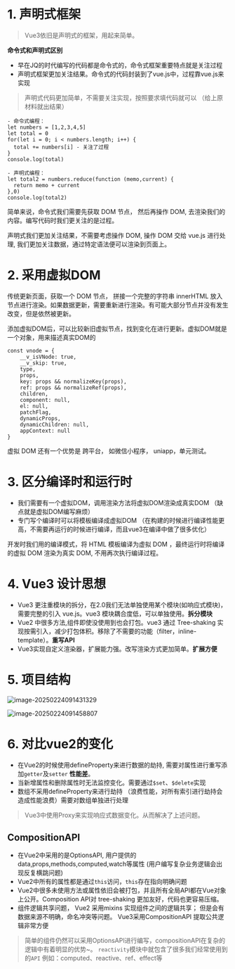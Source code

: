 # 1. 声明式框架

> Vue3依旧是声明式的框架，用起来简单。

**命令式和声明式区别**

*   早在JQ的时代编写的代码都是命令式的，命令式框架重要特点就是关注过程
*   声明式框架更加关注结果。命令式的代码封装到了vue.js中，过程靠vue.js来实现

> 声明式代码更加简单，不需要关注实现，按照要求填代码就可以 （给上原材料就出结果）

    - 命令式编程：
    let numbers = [1,2,3,4,5]
    let total = 0
    for(let i = 0; i < numbers.length; i++) {
      total += numbers[i] - 关注了过程
    }
    console.log(total)
    
    - 声明式编程：
    let total2 = numbers.reduce(function (memo,current) {
      return memo + current
    },0)
    console.log(total2)

简单来说，命令式我们需要先获取 DOM 节点， 然后再操作 DOM, 去渲染我们的内容。编写代码时我们更关注的是过程。

声明式我们更加关注结果，不需要考虑操作 DOM, 操作 DOM 交给 vue.js 进行处理, 我们更加关注数据，通过特定语法便可以渲染到页面上。

# 2. 采用虚拟DOM

传统更新页面，获取一个 DOM 节点， 拼接一个完整的字符串 innerHTML 放入节点进行渲染。如果数据更新，需要重新进行渲染。有可能大部分节点并没有发生改变，但是依然被更新。

添加虚拟DOM后，可以比较新旧虚拟节点，找到变化在进行更新。虚拟DOM就是一个对象，用来描述真实DOM的

    const vnode = {
        __v_isVNode: true,
        __v_skip: true,
        type,
        props,
        key: props && normalizeKey(props),
        ref: props && normalizeRef(props),
        children,
        component: null,
        el: null,
        patchFlag,
        dynamicProps,
        dynamicChildren: null,
        appContext: null
    } 

虚拟 DOM 还有一个优势是 跨平台， 如微信小程序， uniapp，单元测试。

# 3. 区分编译时和运行时

*   我们需要有一个虚拟DOM，调用渲染方法将虚拟DOM渲染成真实DOM （缺点就是虚拟DOM编写麻烦）
*   专门写个编译时可以将模板编译成虚拟DOM （在构建的时候进行编译性能更高，不需要再运行的时候进行编译，而且vue3在编译中做了很多优化）

开发时我们用的编译模式，将 HTML 模板编译为虚拟 DOM ，最终运行时将编译的虚拟 DOM 渲染为真实 DOM, 不用再次执行编译过程。

# 4. Vue3 设计思想

*   Vue3 更注重模块的拆分，在2.0我们无法单独使用某个模块(如响应式模块)，需要完整的引入 vue.js。vue3 模块耦合度低，可以单独使用。**拆分模块**
*   Vue2 中很多方法,组件即使没使用到也会打包。vue3 通过 Tree-shaking 实现按需引入，减少打包体积。移除了不需要的功能（filter，inline-template）。**重写API**
*   Vue3实现自定义渲染器，扩展能力强。改写渲染方式更加简单。**扩展方便**

# 5. 项目结构

![image-20250224091431329](https://blog-picgo-typora.oss-cn-hangzhou.aliyuncs.com/image-20250224091431329.png)

![image-20250224091458807](https://blog-picgo-typora.oss-cn-hangzhou.aliyuncs.com/image-20250224091458807.png)

# 6. 对比vue2的变化

-   在Vue2的时候使用defineProperty来进行数据的劫持, 需要对属性进行重写添加`getter`及`setter` **性能差**。
-   当新增属性和删除属性时无法监控变化。需要通过`$set`、`$delete`实现
-   数组不采用defineProperty来进行劫持 （浪费性能，对所有索引进行劫持会造成性能浪费）需要对数组单独进行处理

> Vue3中使用Proxy来实现响应式数据变化。从而解决了上述问题。


## CompositionAPI

-   在Vue2中采用的是OptionsAPI, 用户提供的data,props,methods,computed,watch等属性 (用户编写复杂业务逻辑会出现反复横跳问题)
-   Vue2中所有的属性都是通过`this`访问，`this`存在指向明确问题
-   Vue2中很多未使用方法或属性依旧会被打包，并且所有全局API都在Vue对象上公开。Composition API对 tree-shaking 更加友好，代码也更容易压缩。
-   组件逻辑共享问题， Vue2 采用mixins 实现组件之间的逻辑共享； 但是会有数据来源不明确，命名冲突等问题。 Vue3采用CompositionAPI 提取公共逻辑非常方便

> 简单的组件仍然可以采用OptionsAPI进行编写，compositionAPI在复杂的逻辑中有着明显的优势~。 `reactivity`模块中就包含了很多我们经常使用到的`API` 例如：computed、reactive、ref、effect等

